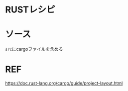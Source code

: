 # RUSTレシピ

# ソース
`src`にcargoファイルを含める

# REF
https://doc.rust-lang.org/cargo/guide/project-layout.html
